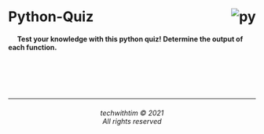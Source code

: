 # Python-Quiz<img align="right"  src="https://img.icons8.com/color/96/000000/python.png" alt="py" /><br>
<img width="15" src="https://img.icons8.com/metro/50/000000/right.png"/><b> Test your knowledge with this python quiz! Determine the output of each function.</b> <br><br>


<br><br><br><hr>
<h6 align="center">techwithtim © 2021 <br>
All rights reserved </h6>
